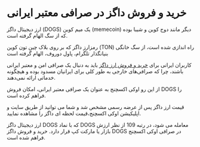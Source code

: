 
# خرید و فروش داگز در صرافی معتبر ایرانی

  

ارز دیجیتال داگز (DOGS) یک میم کوین (memecoin) دیگر مانند دوج کوین و شیبا بوده که از سگ الهام گرفته است.

رمزارز داگز که بر روی بلاک چین تون کوین (TON) راه اندازی شده است، از سگ خانگی بنیانگذار تلگرام، پاول دوروف، الهام گرفته است

کاربران ایرانی برای [خرید و فروش ارز داگز](https://ok-ex.io/buy-and-sell/DOGS/) باید به دنبال یک صرافی امن و معتبر ایرانی باشند، چرا که صرافی‌های خارجی به طور کلی برای ایرانیان مسدود بوده و هیچگونه خدماتی ارائه نمی‌دهند.

از این رو اوکی اکسچنج به عنوان یک صرافی معتبر ایرانی، امکان فروش DOGS را فراهم کرده است.

قیمت ارز داگز پس از عرضه رسمی مشخص شد و شما می توانید از طریق سایت و اپلیکیشن اوکی اکسچنج،قیمت لحظه ای داگز را مشاهده نمایید.

ارز دیجیتال داگز DOGS که با نماد DOGS معامله می شود، در رتبه 109 از نظر ارزش بازار یا مارکت کپ قرار دارد. خرید و فروش داگز DOGS در صرافی اوکی اکسچنج فراهم شده است.
